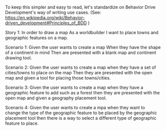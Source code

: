 To keep this simpler and easy to read, let's standardize on Behavior Drive Development's way of writing use cases. (See: https://en.wikipedia.org/wiki/Behavior-driven_development#Principles_of_BDD )

Story 1:
In order to draw a map
As a worldbuilder
I want to place towns and geographic features on a map.

Scenario 1:
Given the user wants to create a map
When they have the shape of a continent in mind
Then are presented with a blank map and continent drawing tool.

Scenario 2:
Given the user wants to create a map
when they have a set of cities/towns to place on the map
Then they are presented with the open map and given a tool for placing those towns/cities.

Scenario 3:
Given the user wants to create a map
when they have a geographic feature to add such as a forest
then they are presented with the open map and given a geography placement tool.

Scenario 4:
Given the user wants to create a mpa
when they want to change the type of the geographic feature to be placed by the geographic placement tool
then there is a way to select a different type of geographic feature to place.